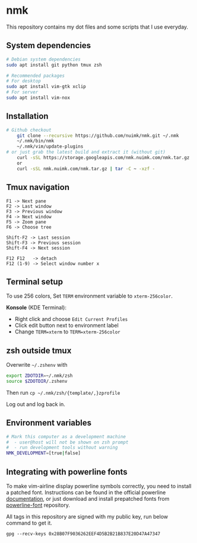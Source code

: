 # nmk
This repository contains my dot files and some scripts that I use everyday.


## System dependencies
```sh
# Debian system dependencies
sudo apt install git python tmux zsh

# Recommended packages
# For desktop
sudo apt install vim-gtk xclip
# For server
sudo apt install vim-nox
```


## Installation
```sh
# Github checkout
    git clone --recursive https://github.com/nuimk/nmk.git ~/.nmk
    ~/.nmk/bin/nmk
    ~/.nmk/vim/update-plugins
# or just grab the latest build and extract it (without git)
    curl -sSL https://storage.googleapis.com/nmk.nuimk.com/nmk.tar.gz | tar -C ~ -xzf -
    or
    curl -sSL nmk.nuimk.com/nmk.tar.gz | tar -C ~ -xzf -
```


## Tmux navigation
```
F1 -> Next pane
F2 -> Last window
F3 -> Previous window
F4 -> Next window
F5 -> Zoom pane
F6 -> Choose tree

Shift-F2 -> Last session
Shift-F3 -> Previous session
Shift-F4 -> Next session

F12 F12   -> detach
F12 (1-9) -> Select window number x
```


## Terminal setup
To use 256 colors, Set `TERM` environment variable to `xterm-256color`.

**Konsole** (KDE Terminal):
- Right click and choose `Edit Current Profiles`
- Click edit button next to environment label
- Change `TERM=xterm` to `TERM=xterm-256color`


## zsh outside tmux
Overwrite `~/.zshenv` with
```sh
export ZDOTDIR=~/.nmk/zsh
source $ZDOTDIR/.zshenv
```

Then run `cp ~/.nmk/zsh/{template/,}zprofile`

Log out and log back in.


## Environment variables
```sh
# Mark this computer as a development machine
#  - user@host will not be shown on zsh prompt
#  - run development tools without warning
NMK_DEVELOPMENT=[true|false]
```


## Integrating with powerline fonts
To make vim-airline display powerline symbols correctly, you need to install a patched font. Instructions can be found in the official powerline [documentation][1], or just download and install prepatched fonts from [powerline-font][2] repository.


All tags in this repository are signed with my public key, run below command to get it.

`gpg --recv-keys 0x28B07F9036262EEF4D5B2B21B837E20D47A47347`


[1]: https://powerline.readthedocs.org/en/latest/installation/linux.html#fonts-installation
[2]: https://github.com/Lokaltog/powerline-fonts
